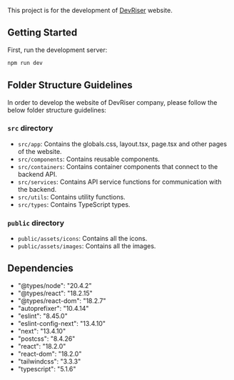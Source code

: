 This project is for the development of [DevRiser](https://www.devriser.com/) website.

## Getting Started

First, run the development server:

```bash
npm run dev

```

## Folder Structure Guidelines

In order to develop the website of DevRiser company, please follow the below folder structure guidelines:

### `src` directory

- `src/app`: Contains the globals.css, layout.tsx, page.tsx and other pages of the website.
- `src/components`: Contains reusable components.
- `src/containers`: Contains container components that connect to the backend API.
- `src/services`: Contains API service functions for communication with the backend.
- `src/utils`: Contains utility functions.
- `src/types`: Contains TypeScript types.

### `public` directory

- `public/assets/icons`: Contains all the icons.
- `public/assets/images`: Contains all the images.

## Dependencies

- "@types/node": "20.4.2"
- "@types/react": "18.2.15"
- "@types/react-dom": "18.2.7"
- "autoprefixer": "10.4.14"
- "eslint": "8.45.0"
- "eslint-config-next": "13.4.10"
- "next": "13.4.10"
- "postcss": "8.4.26"
- "react": "18.2.0"
- "react-dom": "18.2.0"
- "tailwindcss": "3.3.3"
- "typescript": "5.1.6"
